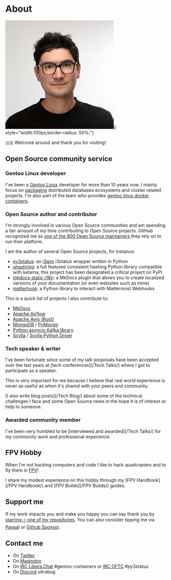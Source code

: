 # About

![ultrabug](assets/images/aj.jpg){: style="width:100px;border-radius: 50%;"}

:gb: Welcome around and thank you for visiting!

## Open Source community service

### Gentoo Linux developer

I've been a [Gentoo Linux](https://gentoo.org) developer for more than 10 years now. I mainly focus on [packaging](https://packages.gentoo.org/maintainer/ultrabug@gentoo.org) distributed databases ecosystems and cluster related projects. I'm also part of the team who provides [gentoo linux docker containers](https://hub.docker.com/orgs/gentoo).

### Open Source author and contributor

I'm strongly involved in various Open Source communities and am spending a fair amount of my time contributing to Open Source projects. GitHub recognized me as [one of the 900 Open Source maintainers](https://github.blog/2022-06-24-thank-you-to-our-maintainers/) they rely on to run their platform.

I am the author of several Open Source projects, for instance:

- [py3status](https://github.com/ultrabug/py3status): an [i3wm](https://i3wm.org/) i3status wrapper written in Python
- [uhashring](https://github.com/ultrabug/uhashring): a full featured consistent hashing Python library compatible with ketama, this project has been designated a critical project on PyPI
- [mkdocs-static-i18n](https://github.com/ultrabug/mkdocs-static-i18n): a MkDocs plugin that allows you to create localized versions of your documentation (or even websites such as mine)
- [matterhook](https://github.com/numberly/matterhook): a Python library to interact with Mattermost Webhooks

This is a quick list of projects I also contribute to:

- [MkDocs](https://github.com/mkdocs/mkdocs)
- [Apache Airflow](https://github.com/apache/airflow)
- [Apache Avro (Rust)](https://github.com/apache/avro)
- [MongoDB](https://github.com/mongodb/mongo) / [PyMongo](https://github.com/mongodb/mongo-python-driver)
- [Python asyncio Kafka library](https://github.com/aio-libs/aiokafka)
- [Scylla](https://github.com/scylladb/scylla) / [Scylla Python Driver](https://github.com/scylladb/python-driver)

### Tech speaker & writer

I've been fortunate since some of my talk proposals have been accepted over the last years at [tech conferences](/Tech Talks/) where I got to participate as a speaker.

This is very important for me because I believe that real world experience is never as useful as when it's shared with your peers and community.

[I also write blog posts](/Tech Blog/) about some of the technical challenges I face and some Open Source news in the hope it is of interest or help to someone.

### Awarded community member

I've been very humbled to be [interviewed and awarded](/Tech Talks/) for my community work and professional experience.

## FPV Hobby

When I'm not hacking computers and code I like to hack quadcopters and to fly them in [FPV](https://en.wikipedia.org/wiki/First-person_view_(radio_control))!

I share my modest experience on this hobby through my [FPV Handbook](/FPV Handbook/) and [FPV Builds](/FPV Builds/) guides.

## Support me

If my work impacts you and make you happy you can say thank you by [starring :star: one of my repositories](https://github.com/ultrabug).
You can also consider tipping me via [Paypal](https://paypal.me/alexysjacob1) or [Github Sponsor](https://github.com/sponsors/ultrabug).

## Contact me

- On [Twitter](https://twitter.com/ultrabug)
- On [Mastodon](https://mastodon.social/@ultrabug)
- On [IRC Libera.Chat](https://libera.chat/) #gentoo-containers or [IRC OFTC](https://www.oftc.net/) #py3status
- On [Discord](https://discord.com/) ultrabug
